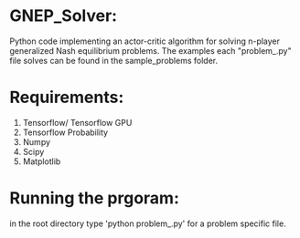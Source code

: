 # GNEP_Solver:
Python code implementing an actor-critic algorithm for solving n-player generalized Nash equilibrium problems. The examples each "problem_.py" file solves can be found in the sample_problems folder.

# Requirements:
1. Tensorflow/ Tensorflow GPU
2. Tensorflow Probability
3. Numpy
4. Scipy
5. Matplotlib

# Running the prgoram:
in the root directory type 'python problem_.py' for a problem specific file.
